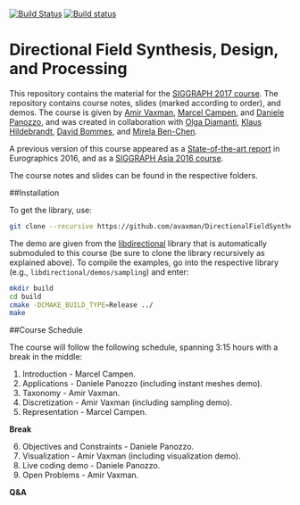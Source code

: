 [![Build Status](https://travis-ci.org/avaxman/DirectionalFieldSynthesis.svg?branch=master)](https://travis-ci.org/avaxman/DirectionalFieldSynthesis)
[![Build status](https://ci.appveyor.com/api/projects/status/3h035i3nsv86lifl?svg=true)](https://ci.appveyor.com/project/danielepanozzo/directionalfieldsynthesis)

# Directional Field Synthesis, Design, and Processing

This repository contains the material for the [SIGGRAPH 2017 course](http://s2017.siggraph.org/courses/events/directional-field-synthesis-design-and-processing). The repository contains course notes, slides (marked according to order), and demos. The course is given by [Amir Vaxman](http://www.staff.science.uu.nl/~vaxma001/), [Marcel Campen](https://www.graphics.rwth-aachen.de/person/7/), and [Daniele Panozzo](http://cs.nyu.edu/~panozzo/), and was created in collaboration with [Olga Diamanti](http://web.stanford.edu/~diamanti/), [Klaus Hildebrandt](http://graphics.tudelft.nl/~klaus/), [David Bommes](https://www.aices.rwth-aachen.de/en/people/bommes), and [Mirela Ben-Chen](http://mirela.net.technion.ac.il/).

A previous version of this course appeared as a [State-of-the-art report](https://diglib.eg.org/handle/10.1111/cgf12864) in Eurographics 2016, and as a [SIGGRAPH Asia 2016 course](https://sa2016.siggraph.org/en/).

The course notes and slides can be found in the respective folders.

##Installation

To get the library, use:

```bash
git clone --recursive https://github.com/avaxman/DirectionalFieldSynthesis.git
```

The demo are given from the [libdirectional](https://github.com/avaxman/libdirectional) library that is automatically submoduled to this course (be sure to clone the library recursively as explained above). To compile the examples, go into the respective library (e.g., `libdirectional/demos/sampling`) and enter:

```bash
mkdir build
cd build
cmake -DCMAKE_BUILD_TYPE=Release ../
make
```

##Course Schedule

The course will follow the following schedule, spanning 3:15 hours with a break in the middle:

1. Introduction - Marcel Campen.
2. Applications - Daniele Panozzo (including instant meshes demo).
3. Taxonomy - Amir Vaxman.
4. Discretization - Amir Vaxman (including sampling demo).
5. Representation - Marcel Campen.

**Break**

6. Objectives and Constraints - Daniele Panozzo.
7. Visualization - Amir Vaxman (including visualization demo).
8. Live coding demo - Daniele Panozzo.
9. Open Problems - Amir Vaxman.

**Q&A**

